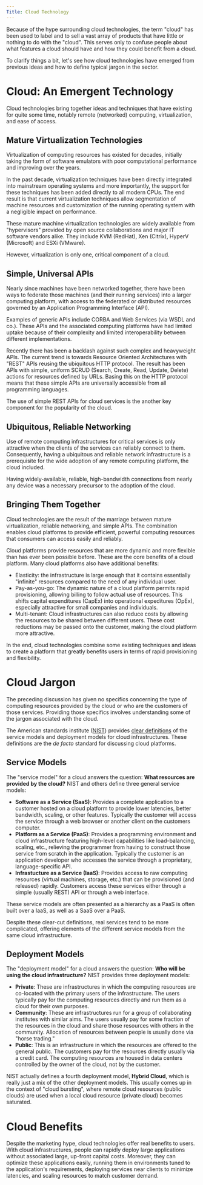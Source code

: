 ```yaml
---
Title: Cloud Technology
---
```


Because of the hype surrounding cloud technologies, the term "cloud"
has been used to label and to sell a vast array of products that have
little or nothing to do with the "cloud".  This serves only to confuse
people about what features a cloud should have and how they could
benefit from a cloud.

To clarify things a bit, let's see how cloud technologies have emerged
from previous ideas and how to define typical jargon in the sector. 

# Cloud: An Emergent Technology

Cloud technologies bring together ideas and techniques that have
existing for quite some time, notably remote (networked) computing,
virtualization, and ease of access.

## Mature Virtualization Technologies

Virtualization of computing resources has existed for decades,
initially taking the form of software emulators with poor
computational performance and improving over the years.

In the past decade, virtualization techniques have been directly
integrated into mainstream operating systems and more importantly, the
support for these techniques has been added directly to all modern
CPUs.  The end result is that current virtualization techniques allow
segmentation of machine resources and customization of the running
operating system with a negligible impact on performance.

These mature machine virtualization technologies are widely available
from "hypervisors" provided by open source collaborations and major IT
software vendors alike.  They include KVM (RedHat), Xen (Citrix),
HyperV (Microsoft) and ESXi (VMware).  

However, virtualization is only one, critical component of a cloud.

## Simple, Universal APIs

Nearly since machines have been networked together, there have been
ways to federate those machines (and their running services) into a
larger computing platform, with access to the federated or distributed
resources governed by an Application Programming Interface (API).

Examples of generic APIs include CORBA and Web Services (via WSDL and
co.).  These APIs and the associated computing platforms have had
limited uptake because of their complexity and limited
interoperability between different implementations.

Recently there has been a backlash against such complex and
heavyweight APIs.  The current trend is towards Resource Oriented
Architectures with "REST" APIs reusing the ubiquitous HTTP protocol.
The result has been APIs with simple, uniform SCRUD (Search, Create,
Read, Update, Delete) actions for resources defined by URLs.  Basing
this on the HTTP protocol means that these simple APIs are universally
accessible from all programming languages.

The use of simple REST APIs for cloud services is the another key
component for the popularity of the cloud.

## Ubiquitous, Reliable Networking

Use of remote computing infrastructures for critical services is only
attractive when the clients of the services can reliably connect to
them.  Consequently, having a ubiquitous and reliable network
infrastructure is a prerequisite for the wide adoption of any remote
computing platform, the cloud included.

Having widely-available, reliable, high-bandwidth connections from
nearly any device was a necessary precursor to the adoption of the
cloud. 

## Bringing Them Together

Cloud technologies are the result of the marriage between mature
virtualization, reliable networking, and simple APIs.  The combination
enables cloud platforms to provide efficient, powerful computing
resources that consumers can access easily and reliably.

Cloud platforms provide resources that are more dynamic and more
flexible than has ever been possible before.  These are the core
benefits of a cloud platform.  Many cloud platforms also have
additional benefits:

  - Elasticity: the infrastructure is large enough that it contains
    essentially "infinite" resources compared to the need of any
    individual user. 
  - Pay-as-you-go: The dynamic nature of a cloud platform permits
    rapid provisioning, allowing billing to follow actual use of
    resources.  This shifts capital expenditures (CapEx) into
    operational expeditures (OpEx), especially attractive for small
    companies and individuals.
  - Multi-tenant: Cloud infrastructures can also reduce costs by
    allowing the resources to be shared between different users.
    These cost reductions may be passed onto the customer, making the
    cloud platform more attractive. 

In the end, cloud technologies combine some existing techniques and
ideas to create a platform that greatly benefits users in terms of
rapid provisioning and flexibility.

# Cloud Jargon

The preceding discussion has given no specifics concerning the type of
computing resources provided by the cloud or who are the customers of
those services.  Providing those specifics involves understanding some
of the jargon associated with the cloud.

The American standards institute ([NIST][nist]) provides [clear
definitions][nist-cloud-defs] of the service models and deployment
models for cloud infrastructures.  These definitions are the _de
facto_ standard for discussing cloud platforms.

## Service Models

The "service model" for a cloud answers the question: **What resources
are provided by the cloud?**  NIST and others define three general
service models:

- **Software as a Service (SaaS)**: Provides a complete application to
  a customer hosted on a cloud platform to provide lower latencies,
  better bandwidth, scaling, or other features.  Typically the
  customer will access the service through a web browser or another
  client on the customers computer.
- **Platform as a Service (PaaS)**: Provides a programming environment
  and cloud infrastructure featuring high-level capabilities like
  load-balancing, scaling, etc., relieving the programmer from having
  to construct those service from scratch in the application.
  Typically the customer is an application developer who accesses the
  service through a proprietary, language-specific API. 
- **Infrastucture as a Service (IaaS)**: Provides access to raw
  computing resources (virtual machines, storage, etc.) that can be
  provisioned (and released) rapidly.  Customers access these services
  either through a simple (usually REST) API or through a web
  interface. 

These service models are often presented as a hierarchy as a PaaS is
often built over a IaaS, as well as a SaaS over a PaaS.

Despite these clear-cut definitions, real services tend to be more
complicated, offering elements of the different service models from
the same cloud infrastructure.

## Deployment Models

The "deployment model" for a cloud answers the question: **Who will be
using the cloud infrastructure?**  NIST provides three deployment
models: 

- **Private**: These are infrastructures in which the computing
  resources are co-located with the primary users of the
  infrastructure.  The users typically pay for the computing resources
  directly and run them as a cloud for their own purposes.
- **Community**: These are infrastructures run for a group of
  collaborating institutes with similar aims.  The users usually pay
  for some fraction of the resources in the cloud and share those
  resources with others in the community.  Allocation of resources
  between people is usually done via "horse trading."
- **Public**: This is an infrastructure in which the resources are
  offered to the general public.  The customers pay for the resources
  directly usually via a credit card.  The computing resources are
  housed in data centers controlled by the owner of the cloud, not by
  the customer.

NIST actually defines a fourth deployment model, **Hybrid Cloud**,
which is really just a mix of the other deployment models.  This
usually comes up in the context of "cloud bursting", where remote
cloud resources (public clouds) are used when a local cloud resource
(private cloud) becomes saturated.

# Cloud Benefits

Despite the marketing hype, cloud technologies offer real benefits to
users.  With cloud infrastructures, people can rapidly deploy large
applications without associated large, up-front capital costs.
Moreover, they can optimize these applications easily, running them in
environments tuned to the application's requirements, deploying
services near clients to minimize latencies, and scaling resources to
match customer demand.


[nist]: http://www.nist.gov
[nist-cloud-defs]: http://csrc.nist.gov/publications/nistpubs/800-145/SP800-145.pdf